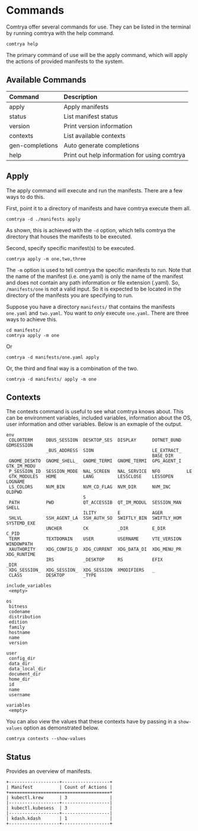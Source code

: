 # Commands

Comtrya offer several commands for use. They can be listed in the terminal by running comtrya with the help command.

```
comtrya help
```

The primary command of use will be the apply command, which will apply the actions of provided manifests to the system.

## Available Commands

| Command         | Description                                  |
|:----------------|:---------------------------------------------|
| apply           | Apply manifests                              |
| status          | List manifest status                         |
| version         | Print version information                    |
| contexts        | List available contexts                      |
| gen-completions | Auto generate completions                    |
| help            | Print out help information for using comtrya |

## Apply

The apply command will execute and run the manifests. There are a few ways to do this.

First, point it to a directory of manifests and have comtrya execute them all.

```shell
comtrya -d ./manifests apply
```

As shown, this is achieved with the `-d` option, which tells comtrya the directory that houses the manifests to be executed.

Second, specify specific manifest(s) to be executed.

```shell
comtrya apply -m one,two,three
```

The `-m` option is used to tell comtrya the specific manifests to run. Note that the name of the manifest (i.e. one.yaml)
is only the name of the manifest and does not contain any path information or file extension (.yaml). So, `/manifests/one` is not a valid input.
So it is expected to be located in the directory of the manifests you are specifying to run.

Suppose you have a directory `manifests/` that contains the manifests `one.yaml` and `two.yaml`. You want to *only*
execute `one.yaml`. There are three ways to achieve this.

```shell
cd manifests/
comtrya apply -m one
```

Or

```shell
comtrya -d manifests/one.yaml apply
```

Or, the third and final way is a combination of the two.

```shell
comtrya -d manifests/ apply -m one
```

## Contexts

The contexts command is useful to see what comtrya knows about. This can be environment variables, included variables, information about the OS, user information and other variables. Below is an exmaple of the output.

```
env
 COLORTERM     DBUS_SESSION  DESKTOP_SES  DISPLAY      DOTNET_BUND  GDMSESSION  
               _BUS_ADDRESS  SION                      LE_EXTRACT_              
                                                       BASE_DIR                 
 GNOME_DESKTO  GNOME_SHELL_  GNOME_TERMI  GNOME_TERMI  GPG_AGENT_I  GTK_IM_MODU 
 P_SESSION_ID  SESSION_MODE  NAL_SCREEN   NAL_SERVICE  NFO          LE          
 GTK_MODULES   HOME          LANG         LESSCLOSE    LESSOPEN     LOGNAME     
 LS_COLORS     NVM_BIN       NVM_CD_FLAG  NVM_DIR      NVM_INC      OLDPWD      
                             S                                                  
 PATH          PWD           QT_ACCESSIB  QT_IM_MODUL  SESSION_MAN  SHELL       
                             ILITY        E            AGER                     
 SHLVL         SSH_AGENT_LA  SSH_AUTH_SO  SWIFTLY_BIN  SWIFTLY_HOM  SYSTEMD_EXE 
               UNCHER        CK           _DIR         E_DIR        C_PID       
 TERM          TEXTDOMAIN    USER         USERNAME     VTE_VERSION  WINDOWPATH  
 XAUTHORITY    XDG_CONFIG_D  XDG_CURRENT  XDG_DATA_DI  XDG_MENU_PR  XDG_RUNTIME 
               IRS           _DESKTOP     RS           EFIX         _DIR        
 XDG_SESSION_  XDG_SESSION_  XDG_SESSION  XMODIFIERS   _                        
 CLASS         DESKTOP       _TYPE                                              

include_variables
 <empty> 

os
 bitness      
 codename     
 distribution 
 edition      
 family       
 hostname     
 name         
 version      

user
 config_dir     
 data_dir       
 data_local_dir 
 document_dir   
 home_dir       
 id             
 name           
 username       

variables
 <empty>

```

You can also view the values that these contexts have by passing in a `show-values` option as demonstrated below.

```
comtrya contexts --show-values
```

## Status

Provides an overview of manifests.

```
+-------------------+------------------+
| Manifest          | Count of Actions |
+======================================+
| kubectl.krew      | 3                |
|-------------------+------------------|
| kubectl.kubesess  | 3                |
|-------------------+------------------|
| kdash.kdash       | 1                |
+-------------------+------------------+
```
